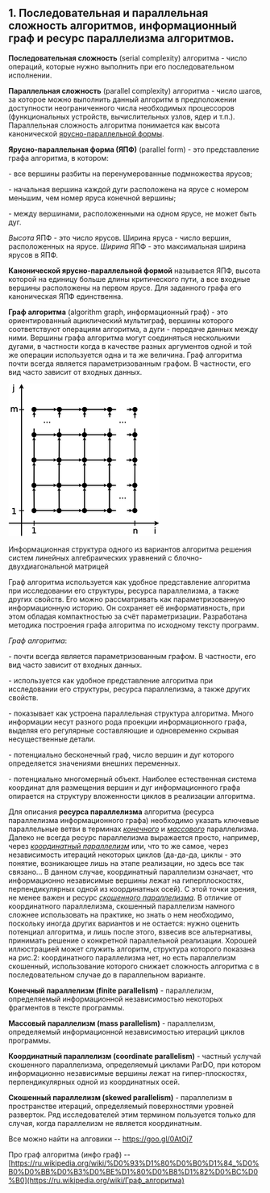 ## 1. Последовательная и параллельная сложность алгоритмов, информационный граф и ресурс параллелизма алгоритмов.

**Последовательная сложность** (serial complexity) алгоритма - число операций, которые нужно выполнить при его последовательном исполнении.

**Параллельная сложность** (parallel complexity) алгоритма - число шагов, за которое можно выполнить данный алгоритм в предположении доступности неограниченного числа необходимых процессоров (функциональных устройств, вычислительных узлов, ядер и т.п.). Параллельная сложность алгоритма понимается как высота канонической [ярусно-параллельной формы](https://algowiki-project.org/ru/Глоссарий#.D0.AF.D1.80.D1.83.D1.81.D0.BD.D0.BE-.D0.BF.D0.B0.D1.80.D0.B0.D0.BB.D0.BB.D0.B5.D0.BB.D1.8C.D0.BD.D0.B0.D1.8F_.D1.84.D0.BE.D1.80.D0.BC.D0.B0_.D0.B3.D1.80.D0.B0.D1.84.D0.B0_.D0.B0.D0.BB.D0.B3.D0.BE.D1.80.D0.B8.D1.82.D0.BC.D0.B0).

**Ярусно-параллельная форма (ЯПФ)** (parallel form) - это представление графа алгоритма, в котором:

\-    все вершины разбиты на перенумерованные подмножества ярусов;

\-    начальная вершина каждой дуги расположена на ярусе с номером меньшим, чем номер яруса конечной вершины;

\-    между вершинами, расположенными на одном ярусе, не может быть дуг.

*Высота* ЯПФ - это число ярусов. Ширина яруса - число вершин, расположенных на ярусе. *Ширина* ЯПФ - это максимальная ширина ярусов в ЯПФ.

**Канонической ярусно-параллельной формой** называется ЯПФ, высота которой на единицу больше длины критического пути, а все входные вершины расположены на первом ярусе. Для заданного графа его каноническая ЯПФ единственна. 

**Граф алгоритма** (algorithm graph, информационный граф) - это ориентированный ациклический мультиграф, вершины которого соответствуют операциям алгоритма, а дуги - передаче данных между ними. Вершины графа алгоритма могут соединяться несколькими дугами, в частности когда в качестве разных аргументов одной и той же операции используется одна и та же величина. Граф алгоритма почти всегда является параметризованным графом. В частности, его вид часто зависит от входных данных.

![](img\aaaaaa.png)

Информационная структура одного из вариантов алгоритма решения систем  линейных алгебраических уравнений с блочно-двухдиагональной матрицей

Граф алгоритма используется как удобное представление алгоритма при исследовании его структуры, ресурса параллелизма, а также других свойств. Его можно рассматривать как параметризованную информационную историю. Он сохраняет её информативность, при этом обладая компактностью за счёт параметризации. Разработана методика построения графа алгоритма по исходному тексту программ.

*Граф алгоритма*:

\-    почти всегда является параметризованным графом. В частности, его вид часто зависит от входных данных.

\-    используется как удобное представление алгоритма при исследовании его структуры, ресурса параллелизма, а также других свойств.

\-    показывает как устроена параллельная структура алгоритма. Много информации несут разного рода проекции информационного графа, выделяя его регулярные составляющие и одновременно скрывая несущественные детали.

\-    потенциально бесконечный граф, число вершин и дуг которого определяется значениями внешних переменных.

\-    потенциально многомерный объект. Наиболее естественная система координат для размещения вершин и дуг информационного графа опирается на структуру вложенности циклов в реализации алгоритма.

Для описания **ресурса параллелизма** алгоритма (ресурса параллелизма информационного графа) необходимо указать ключевые параллельные ветви в терминах [*конечного*](http://algowiki-project.org/ru/Глоссарий#.D0.9A.D0.BE.D0.BD.D0.B5.D1.87.D0.BD.D1.8B.D0.B9_.D0.BF.D0.B0.D1.80.D0.B0.D0.BB.D0.BB.D0.B5.D0.BB.D0.B8.D0.B7.D0.BC) и [*массового*](http://algowiki-project.org/ru/Глоссарий#.D0.9C.D0.B0.D1.81.D1.81.D0.BE.D0.B2.D1.8B.D0.B9_.D0.BF.D0.B0.D1.80.D0.B0.D0.BB.D0.BB.D0.B5.D0.BB.D0.B8.D0.B7.D0.BC) параллелизма. Далеко не всегда ресурс параллелизма выражается просто, например, через [*координатный параллелизм*](http://algowiki-project.org/ru/Глоссарий#.D0.9A.D0.BE.D0.BE.D0.BE.D0.B4.D0.B8.D0.BD.D0.B0.D1.82.D0.BD.D1.8B.D0.B9_.D0.BF.D0.B0.D1.80.D0.B0.D0.BB.D0.BB.D0.B5.D0.BB.D0.B8.D0.B7.D0.BC) или, что то же самое, через независимость итераций некоторых циклов (да-да-да, циклы - это понятие, возникающее лишь на этапе реализации, но здесь все так связано… В данном случае, координатный параллелизм означает, что информационно независимые вершины лежат на гиперплоскостях, перпендикулярных одной из координатных осей). С этой точки зрения, не менее важен и ресурс [*скошенного параллелизма*](http://algowiki-project.org/ru/Глоссарий#.D0.A1.D0.BA.D0.BE.D1.88.D0.B5.D0.BD.D0.BD.D1.8B.D0.B9_.D0.BF.D0.B0.D1.80.D0.B0.D0.BB.D0.BB.D0.B5.D0.BB.D0.B8.D0.B7.D0.BC). В отличие от координатного параллелизма, скошенный параллелизм намного сложнее использовать на практике, но знать о нем необходимо, поскольку иногда других вариантов и не остается: нужно оценить потенциал алгоритма, и лишь после этого, взвесив все альтернативы, принимать решение о конкретной параллельной реализации. Хорошей иллюстрацией может служить алгоритм, структура которого показана на рис.2: координатного параллелизма нет, но есть параллелизм скошенный, использование которого снижает сложность алгоритма с в последовательном случае до в параллельном варианте.

**Конечный параллелизм (finite parallelism)** - параллелизм, определяемый информационной независимостью некоторых фрагментов в тексте программы.

**Массовый параллелизм (mass parallelism)** - параллелизм, определяемый информационной независимостью итераций циклов программы.

**Координатный параллелизм (coordinate parallelism)** - частный yслучай скошенного параллелизма, определяемый циклами ParDO, при котором информационно независимые вершины лежат на гипер-плоскостях, перпендикулярных одной из координатных осей.

**Скошенный параллелизм (skewed parallelism)** - параллелизм в пространстве итераций, определяемый поверхностями уровней разверток. Ряд исследователей этим термином пользуется только для случая, когда параллелизм не является координатным.

Все можно найти на алговики --  https://goo.gl/0AtOj7

Про граф алгоритма (инфо граф) -- [https://ru.wikipedia.org/wiki/%D0%93%D1%80%D0%B0%D1%84_%D0%B0%D0%BB%D0%B3%D0%BE%D1%80%D0%B8%D1%82%D0%BC%D0%B0](https://ru.wikipedia.org/wiki/Граф_алгоритма)